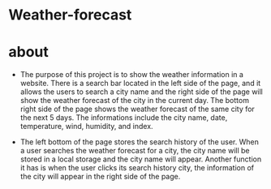 # Weather-forecast
# about
* The purpose of this project is to show the weather information in a website. There is a search bar located in the left side of the page, and it allows the users to search a city name and the right side of the page will show the weather forecast of the city in the current day. The bottom right side of the page shows the weather forecast of the same city for the next 5 days. The informations include the city name, date, temperature, wind, humidity, and index.

* The left bottom of the page stores the search history of the user. When a user searches the weather forecast for a city, the city name will be stored in a local storage and the city name will appear. Another function it has is when the user clicks its search history city, the information of the city will appear in the right side of the page.